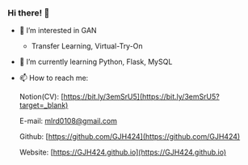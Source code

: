 ### Hi there! 👋

- 👀 I’m interested in GAN
  - Transfer Learning, Virtual-Try-On
- 🌱 I’m currently learning Python, Flask, MySQL
- 📫 How to reach me: 

  Notion(CV): [https://bit.ly/3emSrU5](https://bit.ly/3emSrU5?target=_blank)

  E-mail: [mlrd0108@gmail.com](mlrd0108@gmail.com)
  
  Github: [https://github.com/GJH424](https://github.com/GJH424)
  
  Website: [https://GJH424.github.io](https://GJH424.github.io)
  

  
  

